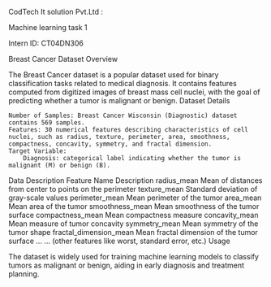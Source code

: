 CodTech It solution Pvt.Ltd :

Machine learning task 1

Intern ID: CT04DN306

Breast Cancer Dataset Overview

The Breast Cancer dataset is a popular dataset used for binary classification tasks related to medical diagnosis. It contains features computed from digitized images of breast mass cell nuclei, with the goal of predicting whether a tumor is malignant or benign.
Dataset Details

    Number of Samples: Breast Cancer Wisconsin (Diagnostic) dataset contains 569 samples.
    Features: 30 numerical features describing characteristics of cell nuclei, such as radius, texture, perimeter, area, smoothness, compactness, concavity, symmetry, and fractal dimension.
    Target Variable:
        Diagnosis: categorical label indicating whether the tumor is malignant (M) or benign (B).

Data Description
Feature Name 	Description
radius_mean 	Mean of distances from center to points on the perimeter
texture_mean 	Standard deviation of gray-scale values
perimeter_mean 	Mean perimeter of the tumor
area_mean 	Mean area of the tumor
smoothness_mean 	Mean smoothness of the tumor surface
compactness_mean 	Mean compactness measure
concavity_mean 	Mean measure of tumor concavity
symmetry_mean 	Mean symmetry of the tumor shape
fractal_dimension_mean 	Mean fractal dimension of the tumor surface
... 	... (other features like worst, standard error, etc.)
Usage

The dataset is widely used for training machine learning models to classify tumors as malignant or benign, aiding in early diagnosis and treatment planning.
